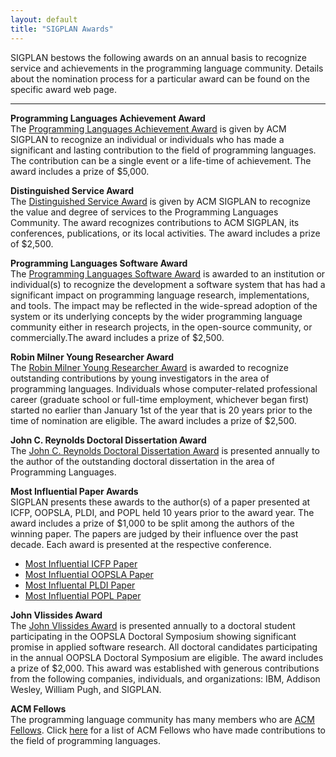 ```yaml
---
layout: default
title: "SIGPLAN Awards"
---
```

SIGPLAN bestows the following awards on an annual basis to
recognize service and achievements in the programming language
community. Details about the nomination process for a particular
award can be found on the specific award web page.

* * * * *

**Programming Languages Achievement Award**  
The
[Programming Languages Achievement Award](Awards/Achievement/Main) is
given by ACM SIGPLAN to recognize an individual or individuals who
has made a significant and lasting contribution to the field of
programming languages. The contribution can be a single event or a
life-time of achievement. The award includes a prize of $5,000.

**Distinguished Service Award**  
The
[Distinguished Service Award](Awards/Service/Main) is given by ACM
SIGPLAN to recognize the value and degree of services to the
Programming Languages Community. The award recognizes contributions
to ACM SIGPLAN, its conferences, publications, or its local
activities. The award includes a prize of $2,500.

**Programming Languages Software Award**  
The
[Programming Languages Software Award](Awards/Software/Main) is
awarded to an institution or individual(s) to recognize the
development a software system that has had a significant impact on
programming language research, implementations, and tools. The
impact may be reflected in the wide-spread adoption of the system
or its underlying concepts by the wider programming language
community either in research projects, in the open-source
community, or commercially.The award includes a prize of $2,500.

**Robin Milner Young Researcher Award**  
The
[Robin Milner Young Researcher Award](Awards/Milner/Main) is awarded
to recognize outstanding contributions by young investigators in
the area of programming languages. Individuals whose
computer-related professional career (graduate school or full-time
employment, whichever began first) started no earlier than January
1st of the year that is 20 years prior to the time of nomination
are eligible. The award includes a prize of $2,500.

**John C. Reynolds Doctoral Dissertation Award**  
The
[John C. Reynolds Doctoral Dissertation Award](Awards/Dissertation/Main) is presented
annually to the author of the outstanding doctoral dissertation in
the area of Programming Languages.

**Most Influential Paper Awards**  
SIGPLAN presents these awards
to the author(s) of a paper presented at ICFP, OOPSLA, PLDI, and
POPL held 10 years prior to the award year. The award includes a
prize of $1,000 to be split among the authors of the winning paper.
The papers are judged by their influence over the past decade. Each
award is presented at the respective conference.

-   [Most Influential ICFP Paper](Awards/Conferences/ICFP/Main)
-   [Most Influential OOPSLA Paper](Awards/Conferences/OOPSLA/Main)
-   [Most Influental PLDI Paper](Awards/Conferences/PLDI/Main)
-   [Most Influential POPL Paper](Awards/Conferences/POPL/Main)


**John Vlissides Award**  
The
[John Vlissides Award](Awards/Vlissides/Main) is presented annually
to a doctoral student participating in the OOPSLA Doctoral
Symposium showing significant promise in applied software research.
All doctoral candidates participating in the annual OOPSLA Doctoral
Symposium are eligible. The award includes a prize of $2,000. This
award was established with generous contributions from the
following companies, individuals, and organizations: IBM, Addison
Wesley, William Pugh, and SIGPLAN.

**ACM Fellows**  
The programming language community has many members who are
[ACM Fellows](http://fellows.acm.org/). Click
[here](Awards/ACMFellows) for a list of ACM Fellows who have made
contributions to the field of programming languages.
